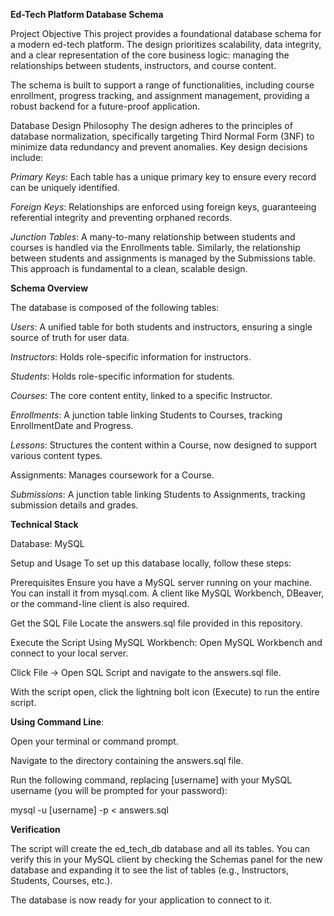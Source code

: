 **Ed-Tech Platform Database Schema**

Project Objective
This project provides a foundational database schema for a modern ed-tech platform. The design prioritizes scalability, data integrity, and a clear representation of the core business logic: managing the relationships between students, instructors, and course content.

The schema is built to support a range of functionalities, including course enrollment, progress tracking, and assignment management, providing a robust backend for a future-proof application.

Database Design Philosophy
The design adheres to the principles of database normalization, specifically targeting Third Normal Form (3NF) to minimize data redundancy and prevent anomalies. Key design decisions include:

*Primary Keys*: Each table has a unique primary key to ensure every record can be uniquely identified.

*Foreign Keys*: Relationships are enforced using foreign keys, guaranteeing referential integrity and preventing orphaned records.

*Junction Tables*: A many-to-many relationship between students and courses is handled via the Enrollments table. Similarly, the relationship between students and assignments is managed by the Submissions table. This approach is fundamental to a clean, scalable design.

**Schema Overview**

The database is composed of the following tables:

*Users*: A unified table for both students and instructors, ensuring a single source of truth for user data.

*Instructors*: Holds role-specific information for instructors.

*Students*: Holds role-specific information for students.

*Courses*: The core content entity, linked to a specific Instructor.

*Enrollments*: A junction table linking Students to Courses, tracking EnrollmentDate and Progress.

*Lessons*: Structures the content within a Course, now designed to support various content types.

Assignments: Manages coursework for a Course.

*Submissions*: A junction table linking Students to Assignments, tracking submission details and grades.

**Technical Stack**

Database: MySQL

Setup and Usage
To set up this database locally, follow these steps:

Prerequisites
Ensure you have a MySQL server running on your machine. You can install it from mysql.com. A client like MySQL Workbench, DBeaver, or the command-line client is also required.

Get the SQL File
Locate the answers.sql file provided in this repository.

Execute the Script
Using MySQL Workbench:
Open MySQL Workbench and connect to your local server.

Click File -> Open SQL Script and navigate to the answers.sql file.

With the script open, click the lightning bolt icon (Execute) to run the entire script.

**Using Command Line**:

Open your terminal or command prompt.

Navigate to the directory containing the answers.sql file.

Run the following command, replacing [username] with your MySQL username (you will be prompted for your password):

mysql -u [username] -p < answers.sql

**Verification**

The script will create the ed_tech_db database and all its tables. You can verify this in your MySQL client by checking the Schemas panel for the new database and expanding it to see the list of tables (e.g., Instructors, Students, Courses, etc.).

The database is now ready for your application to connect to it.
